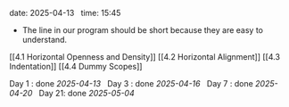 date: 2025-04-13  
time: 15:45  

- The line in our program should be short because they are easy to understand.

[[4.1 Horizontal Openness and Density]]
[[4.2 Horizontal Alignment]]
[[4.3 Indentation]]
[[4.4 Dummy Scopes]]

Day 1 : done *2025-04-13*  
Day 3 : done *2025-04-16*  
Day 7 : done *2025-04-20*  
Day 21: done *2025-05-04*